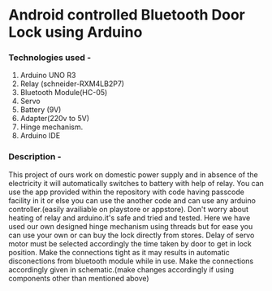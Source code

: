 # Android controlled Bluetooth Door Lock using Arduino

### Technologies used -
1. Arduino UNO R3
2. Relay (schneider-RXM4LB2P7)
3. Bluetooth Module(HC-05)
4. Servo
5. Battery (9V)
6. Adapter(220v to 5V)
7. Hinge mechanism.
8. Arduino IDE

### Description -
This project of ours work on domestic power supply and in absence of the electricity it will automatically switches to battery with help of relay.
You can use the app provided within the repository with code having passcode facility in it or else you can use the another code and can use any arduino controller.(easily availiable on playstore or appstore).
Don't worry about heating of relay and arduino.it's safe and tried and tested.
Here we have used our own designed hinge mechanism using threads but for ease you can use your own or can buy the lock directly from stores.
Delay of servo motor must be selected accordingly the time taken by door to get in lock position.
Make the connections tight as it may results in automatic disconections from bluetooth module while in use.
Make the connections accordingly given in schematic.(make changes accordingly if using components other than mentioned above)

